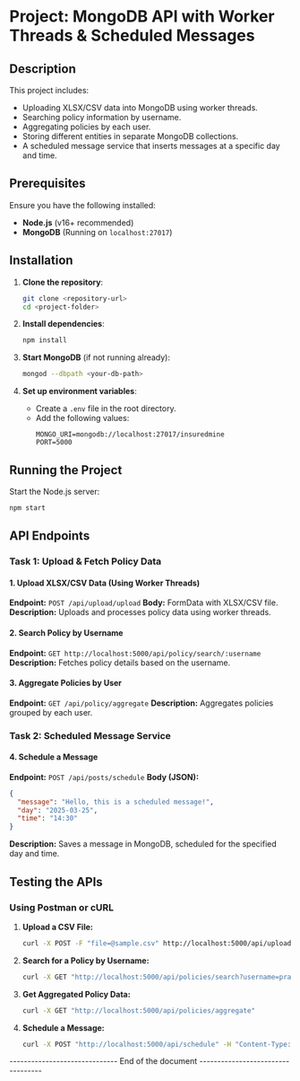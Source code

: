 # Project: MongoDB API with Worker Threads & Scheduled Messages

## Description
This project includes:
- Uploading XLSX/CSV data into MongoDB using worker threads.
- Searching policy information by username.
- Aggregating policies by each user.
- Storing different entities in separate MongoDB collections.
- A scheduled message service that inserts messages at a specific day and time.

## Prerequisites
Ensure you have the following installed:
- **Node.js** (v16+ recommended)
- **MongoDB** (Running on `localhost:27017`)

## Installation
1. **Clone the repository**:
   ```sh
   git clone <repository-url>
   cd <project-folder>
   ```

2. **Install dependencies**:
   ```sh
   npm install
   ```

3. **Start MongoDB** (if not running already):
   ```sh
   mongod --dbpath <your-db-path>
   ```

4. **Set up environment variables**:
   - Create a `.env` file in the root directory.
   - Add the following values:
     ```env
     MONGO_URI=mongodb://localhost:27017/insuredmine
     PORT=5000
     ```

## Running the Project
Start the Node.js server:
```sh
npm start
```

## API Endpoints

### **Task 1: Upload & Fetch Policy Data**

#### **1. Upload XLSX/CSV Data (Using Worker Threads)**
**Endpoint:** `POST /api/upload/upload`
**Body:** FormData with XLSX/CSV file.
**Description:** Uploads and processes policy data using worker threads.

#### **2. Search Policy by Username**
**Endpoint:** `GET http://localhost:5000/api/policy/search/:username`
**Description:** Fetches policy details based on the username.

#### **3. Aggregate Policies by User**
**Endpoint:** `GET /api/policy/aggregate`
**Description:** Aggregates policies grouped by each user.

### **Task 2: Scheduled Message Service**

#### **4. Schedule a Message**
**Endpoint:** `POST /api/posts/schedule`
**Body (JSON):**
```json
{
  "message": "Hello, this is a scheduled message!",
  "day": "2025-03-25",
  "time": "14:30"
}
```
**Description:** Saves a message in MongoDB, scheduled for the specified day and time.

## Testing the APIs

### Using **Postman** or **cURL**

1. **Upload a CSV File:**
   ```sh
   curl -X POST -F "file=@sample.csv" http://localhost:5000/api/upload
   ```

2. **Search for a Policy by Username:**
   ```sh
   curl -X GET "http://localhost:5000/api/policies/search?username=prabhu"
   ```

3. **Get Aggregated Policy Data:**
   ```sh
   curl -X GET "http://localhost:5000/api/policies/aggregate"
   ```

4. **Schedule a Message:**
   ```sh
   curl -X POST "http://localhost:5000/api/schedule" -H "Content-Type: application/json" -d '{"message":"Test Message","day":"2025-03-25","time":"14:30"}'
   ```

------------------------------ End of the document ----------------------------------

